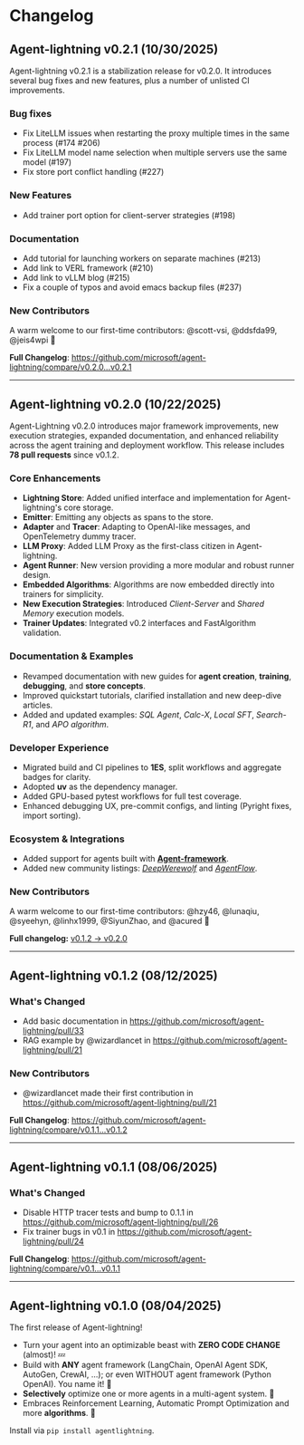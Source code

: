 # Changelog

## Agent-lightning v0.2.1 (10/30/2025)

Agent-lightning v0.2.1 is a stabilization release for v0.2.0. It introduces several bug fixes and new features, plus a number of unlisted CI improvements.

### Bug fixes

* Fix LiteLLM issues when restarting the proxy multiple times in the same process (#174 #206)
* Fix LiteLLM model name selection when multiple servers use the same model (#197)
* Fix store port conflict handling (#227)

### New Features

* Add trainer port option for client-server strategies (#198)

### Documentation

* Add tutorial for launching workers on separate machines (#213)
* Add link to VERL framework (#210)
* Add link to vLLM blog (#215)
* Fix a couple of typos and avoid emacs backup files (#237)

### New Contributors

A warm welcome to our first-time contributors: @scott-vsi, @ddsfda99, @jeis4wpi 🎉

**Full Changelog**: https://github.com/microsoft/agent-lightning/compare/v0.2.0...v0.2.1

---

## Agent-lightning v0.2.0 (10/22/2025)

Agent-Lightning v0.2.0 introduces major framework improvements, new execution strategies, expanded documentation, and enhanced reliability across the agent training and deployment workflow. This release includes **78 pull requests** since v0.1.2.

### Core Enhancements

* **Lightning Store**: Added unified interface and implementation for Agent-lightning's core storage.
* **Emitter**: Emitting any objects as spans to the store.
* **Adapter** and **Tracer**: Adapting to OpenAI-like messages, and OpenTelemetry dummy tracer.
* **LLM Proxy**: Added LLM Proxy as the first-class citizen in Agent-lightning.
* **Agent Runner**: New version providing a more modular and robust runner design.
* **Embedded Algorithms**: Algorithms are now embedded directly into trainers for simplicity.
* **New Execution Strategies**: Introduced *Client-Server* and *Shared Memory* execution models.
* **Trainer Updates**: Integrated v0.2 interfaces and FastAlgorithm validation.

### Documentation & Examples

* Revamped documentation with new guides for **agent creation**, **training**, **debugging**, and **store concepts**.
* Improved quickstart tutorials, clarified installation and new deep-dive articles.
* Added and updated examples: *SQL Agent*, *Calc-X*, *Local SFT*, *Search-R1*, and *APO algorithm*.

### Developer Experience

* Migrated build and CI pipelines to **1ES**, split workflows and aggregate badges for clarity.
* Adopted **uv** as the dependency manager.
* Added GPU-based pytest workflows for full test coverage.
* Enhanced debugging UX, pre-commit configs, and linting (Pyright fixes, import sorting).

### Ecosystem & Integrations

* Added support for agents built with [**Agent-framework**](https://github.com/microsoft/agent-framework).
* Added new community listings: [*DeepWerewolf*](https://github.com/af-74413592/DeepWerewolf) and [*AgentFlow*](https://agentflow.stanford.edu/).

### New Contributors

A warm welcome to our first-time contributors:
@hzy46, @lunaqiu, @syeehyn, @linhx1999, @SiyunZhao, and @acured 🎉

**Full changelog:** [v0.1.2 → v0.2.0](https://github.com/microsoft/agent-lightning/compare/v0.1.2...v0.2.0)

---

## Agent-lightning v0.1.2 (08/12/2025)

### What's Changed
* Add basic documentation in https://github.com/microsoft/agent-lightning/pull/33
* RAG example by @wizardlancet in https://github.com/microsoft/agent-lightning/pull/21

### New Contributors
* @wizardlancet made their first contribution in https://github.com/microsoft/agent-lightning/pull/21

**Full Changelog**: https://github.com/microsoft/agent-lightning/compare/v0.1.1...v0.1.2

---

## Agent-lightning v0.1.1 (08/06/2025)

### What's Changed
* Disable HTTP tracer tests and bump to 0.1.1 in https://github.com/microsoft/agent-lightning/pull/26
* Fix trainer bugs in v0.1 in https://github.com/microsoft/agent-lightning/pull/24

**Full Changelog**: https://github.com/microsoft/agent-lightning/compare/v0.1...v0.1.1

---

## Agent-lightning v0.1.0 (08/04/2025)

The first release of Agent-lightning!

- Turn your agent into an optimizable beast with **ZERO CODE CHANGE** (almost)! 💤
- Build with **ANY** agent framework (LangChain, OpenAI Agent SDK, AutoGen, CrewAI, ...); or even WITHOUT agent framework (Python OpenAI). You name it! 🤖
- **Selectively** optimize one or more agents in a multi-agent system. 🎯
- Embraces Reinforcement Learning, Automatic Prompt Optimization and more **algorithms**. 🤗

Install via `pip install agentlightning`.
